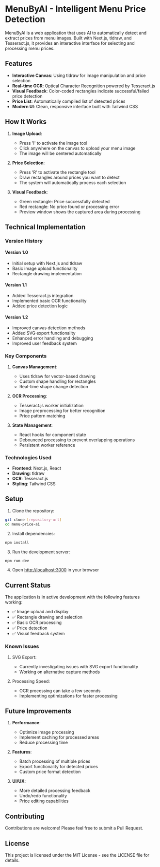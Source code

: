 # MenuByAI - Intelligent Menu Price Detection

MenuByAI is a web application that uses AI to automatically detect and extract prices from menu images. Built with Next.js, tldraw, and Tesseract.js, it provides an interactive interface for selecting and processing menu prices.

## Features

- **Interactive Canvas**: Using tldraw for image manipulation and price selection
- **Real-time OCR**: Optical Character Recognition powered by Tesseract.js
- **Visual Feedback**: Color-coded rectangles indicate successful/failed price detection
- **Price List**: Automatically compiled list of detected prices
- **Modern UI**: Clean, responsive interface built with Tailwind CSS

## How It Works

1. **Image Upload**: 
   - Press 'I' to activate the image tool
   - Click anywhere on the canvas to upload your menu image
   - The image will be centered automatically

2. **Price Selection**:
   - Press 'R' to activate the rectangle tool
   - Draw rectangles around prices you want to detect
   - The system will automatically process each selection

3. **Visual Feedback**:
   - Green rectangle: Price successfully detected
   - Red rectangle: No price found or processing error
   - Preview window shows the captured area during processing

## Technical Implementation

### Version History

#### Version 1.0
- Initial setup with Next.js and tldraw
- Basic image upload functionality
- Rectangle drawing implementation

#### Version 1.1
- Added Tesseract.js integration
- Implemented basic OCR functionality
- Added price detection logic

#### Version 1.2
- Improved canvas detection methods
- Added SVG export functionality
- Enhanced error handling and debugging
- Improved user feedback system

### Key Components

1. **Canvas Management**:
   - Uses tldraw for vector-based drawing
   - Custom shape handling for rectangles
   - Real-time shape change detection

2. **OCR Processing**:
   - Tesseract.js worker initialization
   - Image preprocessing for better recognition
   - Price pattern matching

3. **State Management**:
   - React hooks for component state
   - Debounced processing to prevent overlapping operations
   - Persistent worker reference

### Technologies Used

- **Frontend**: Next.js, React
- **Drawing**: tldraw
- **OCR**: Tesseract.js
- **Styling**: Tailwind CSS

## Setup

1. Clone the repository:
```bash
git clone [repository-url]
cd menu-price-ai
```

2. Install dependencies:
```bash
npm install
```

3. Run the development server:
```bash
npm run dev
```

4. Open [http://localhost:3000](http://localhost:3000) in your browser

## Current Status

The application is in active development with the following features working:
- ✅ Image upload and display
- ✅ Rectangle drawing and selection
- ✅ Basic OCR processing
- ✅ Price detection
- ✅ Visual feedback system

### Known Issues

1. SVG Export:
   - Currently investigating issues with SVG export functionality
   - Working on alternative capture methods

2. Processing Speed:
   - OCR processing can take a few seconds
   - Implementing optimizations for faster processing

## Future Improvements

1. **Performance**:
   - Optimize image processing
   - Implement caching for processed areas
   - Reduce processing time

2. **Features**:
   - Batch processing of multiple prices
   - Export functionality for detected prices
   - Custom price format detection

3. **UI/UX**:
   - More detailed processing feedback
   - Undo/redo functionality
   - Price editing capabilities

## Contributing

Contributions are welcome! Please feel free to submit a Pull Request.

## License

This project is licensed under the MIT License - see the LICENSE file for details.
